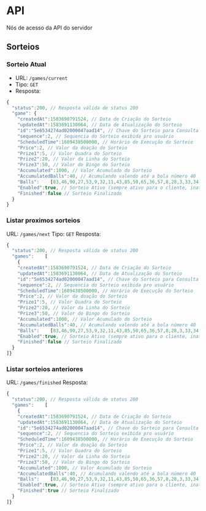 # API
Nós de acesso da API do servidor

## Sorteios

### Sorteio Atual
- URL:
```/games/current```
- Tipo: ```GET```
- Resposta:
```javascript
{
  "status":200, // Resposta válida de status 200
  "game": {
    "createdAt":1583690791524, // Data de Criação do Sorteio
    "updatedAt":1583691130064, // Data de Atualização do Sorteio
    "id":"5e6534274ad02000047aad14", // Chave do Sorteio para Consulta
    "sequence":2, // Sequencia do Sorteio exibida pro usuário
    "ScheduledTime":1609438500000, // Horário de Execução do Sorteio
    "Price":2, // Valor da doação do Sorteio
    "Prize1":5, // Valor Quadra do Sorteio
    "Prize2":20, // Valor da Linha do Sorteio
    "Prize3":50, // Valor do Bingo do Sorteio
    "Accumulated":1000, // Valor Acumulado do Sorteio
    "AccumulatedBalls":40, // Acumulando valendo até a bola número 40
    "Balls":    [83,46,90,27,53,9,32,11,43,85,50,65,36,57,8,28,3,33,34,80,58,25,38,17,44,15,47,64,72,76,87,19,21,73,23,12,39,62,75,84,1,13,18,4,35,59,37,61,79,56,74,49,14,82,30,51,7,41,20,48,86,81,24,2,77,70,52,69,71,63,10,67,54,45,40,55,89,42,88,16,31,60,68,26,6,66,78,5,22,29], // Números sorteados em ordem (90 Bolas)
    "Enabled":true, // Sorteio Ativo (sempre ativo para o cliente, inativas não retornam na consulta)
    "Finished":false // Sorteio Finalizado
  }
}
```

### Listar proximos sorteios
URL:
```/games/next```
Tipo: ```GET```
Resposta:
```javascript
{
  "status":200, // Resposta válida de status 200
  "games":    [
    {
    "createdAt":1583690791524, // Data de Criação do Sorteio
    "updatedAt":1583691130064, // Data de Atualização do Sorteio
    "id":"5e6534274ad02000047aad14", // Chave do Sorteio para Consulta
    "sequence":2, // Sequencia do Sorteio exibida pro usuário
    "ScheduledTime":1609438500000, // Horário de Execução do Sorteio
    "Price":2, // Valor da doação do Sorteio
    "Prize1":5, // Valor Quadra do Sorteio
    "Prize2":20, // Valor da Linha do Sorteio
    "Prize3":50, // Valor do Bingo do Sorteio
    "Accumulated":1000, // Valor Acumulado do Sorteio
    "AccumulatedBalls":40, // Acumulando valendo até a bola número 40
    "Balls":    [83,46,90,27,53,9,32,11,43,85,50,65,36,57,8,28,3,33,34,80,58,25,38,17,44,15,47,64,72,76,87,19,21,73,23,12,39,62,75,84,1,13,18,4,35,59,37,61,79,56,74,49,14,82,30,51,7,41,20,48,86,81,24,2,77,70,52,69,71,63,10,67,54,45,40,55,89,42,88,16,31,60,68,26,6,66,78,5,22,29], // Números sorteados em ordem (90 Bolas)
    "Enabled":true, // Sorteio Ativo (sempre ativo para o cliente, inativas não retornam na consulta)
    "Finished":false // Sorteio Finalizado
  }
]}
```

### Listar sorteios anteriores
URL:
```/games/finished```
Resposta:
```javascript
{
  "status":200, // Resposta válida de status 200
  "games":    [
    {
    "createdAt":1583690791524, // Data de Criação do Sorteio
    "updatedAt":1583691130064, // Data de Atualização do Sorteio
    "id":"5e6534274ad02000047aad14", // Chave do Sorteio para Consulta
    "sequence":2, // Sequencia do Sorteio exibida pro usuário
    "ScheduledTime":1609438500000, // Horário de Execução do Sorteio
    "Price":2, // Valor da doação do Sorteio
    "Prize1":5, // Valor Quadra do Sorteio
    "Prize2":20, // Valor da Linha do Sorteio
    "Prize3":50, // Valor do Bingo do Sorteio
    "Accumulated":1000, // Valor Acumulado do Sorteio
    "AccumulatedBalls":40, // Acumulando valendo até a bola número 40
    "Balls":    [83,46,90,27,53,9,32,11,43,85,50,65,36,57,8,28,3,33,34,80,58,25,38,17,44,15,47,64,72,76,87,19,21,73,23,12,39,62,75,84,1,13,18,4,35,59,37,61,79,56,74,49,14,82,30,51,7,41,20,48,86,81,24,2,77,70,52,69,71,63,10,67,54,45,40,55,89,42,88,16,31,60,68,26,6,66,78,5,22,29], // Números sorteados em ordem (90 Bolas)
    "Enabled":true, // Sorteio Ativo (sempre ativo para o cliente, inativas não retornam na consulta)
    "Finished":true // Sorteio Finalizado
  }
]}
```
